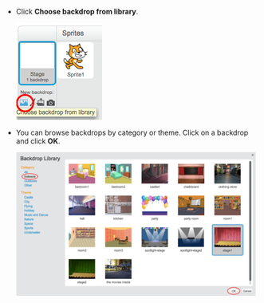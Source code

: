 + Click **Choose backdrop from library**.
    
    ![скріншот](images/stage-choose.png)

+ You can browse backdrops by category or theme. Click on a backdrop and click **OK**.
    
    ![скріншот](images/backdrop.png)